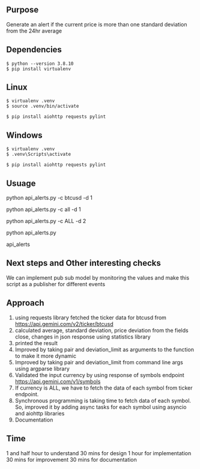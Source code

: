 Purpose
----------
Generate an alert if the current price is more than one standard deviation from the 24hr average

Dependencies
--------------
    $ python --version 3.8.10
    $ pip install virtualenv

Linux
----------
    $ virtualenv .venv
    $ source .venv/bin/activate

    $ pip install aiohttp requests pylint

Windows
-----------
    $ virtualenv .venv
    $ .venv\Scripts\activate

    $ pip install aiohttp requests pylint


Usuage
------------------

python api_alerts.py -c btcusd -d 1

python api_alerts.py -c all -d 1

python api_alerts.py -c ALL -d 2

python api_alerts.py

api_alerts

Next steps and Other interesting checks 
-----------------------------------------

We can implement pub sub model by monitoring the values and make this script as a publisher for different events

Approach
-----------------

1. using requests library fetched the ticker data for btcusd from https://api.gemini.com/v2/ticker/btcusd
2. calculated average, standard deviation, price deviation from the fields close, changes in json response using statistics library
3. printed the result
4. Improved by taking pair and deviation_limit as arguments to the function to make it more dynamic
5. Improved by taking pair and deviation_limit from command line args using argparse library
6. Validated the input currency by using response of symbols endpoint https://api.gemini.com/v1/symbols
7. If currency is ALL, we have to fetch the data of each symbol from ticker endpoint. 
8. Synchronous programming is taking time to fetch data of each symbol. So, improved it by adding async tasks for each symbol using asyncio and aiohttp libraries
9. Documentation

Time
--------------------
1 and half hour to understand
30 mins for design
1 hour for implementation
30 mins for improvement
30 mins for documentation


